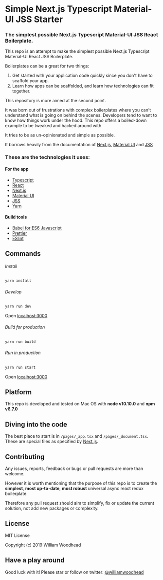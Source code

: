# Simple Next.js Typescript Material-UI JSS Starter

### The simplest possible Next.js Typescript Material-UI JSS React Boilerplate.

This repo is an attempt to make the simplest possible Next.js Typescript Material-UI React JSS Boilerplate.

Boilerplates can be a great for two things:

1. Get started with your application code quickly since you don't have to scaffold your app.
1. Learn how apps can be scaffolded, and learn how technologies can fit together.

This repository is more aimed at the second point.

It was born out of frustrations with complex boilerplates where you can't understand what is going on behind the scenes. Developers tend to want to know how things work under the hood. This repo offers a boiled-down example to be tweaked and hacked around with.

It tries to be as un-opinionated and simple as possible.

It borrows heavily from the documentation of [Next.js](https://nextjs.org/), [Material UI](https://material-ui.com/) and [JSS](https://cssinjs.org)

### These are the technologies it uses:

#### For the app

- [Typescript](https://www.typescriptlang.org/)
- [React](https://reactjs.org/)
- [Next.js](https://nextjs.org/)
- [Material UI](https://material-ui.com/)
- [JSS](https://cssinjs.org)
- [Yarn](https://yarnpkg.com/lang/en/)

#### Build tools

- [Babel for ES6 Javascript](https://babeljs.io/)
- [Prettier](https://prettier.io/)
- [ESlint](https://eslint.org/)

## Commands

###### Install

```bash
yarn install
```

###### Develop

```bash
yarn run dev
```

Open [localhost:3000](http://localhost:3000)

###### Build for production

```bash
yarn run build
```

###### Run in production

```bash
yarn run start
```

Open [localhost:3000](http://localhost:3000)

## Platform

This repo is developed and tested on Mac OS with **node v10.10.0** and **npm v6.7.0**

## Diving into the code

The best place to start is in `/pages/_app.tsx` and `/pages/_document.tsx`. These are special files as specified by [Next.js](https://nextjs.org/).

## Contributing

Any issues, reports, feedback or bugs or pull requests are more than welcome.

However it is worth mentioning that the purpose of this repo is to create the **simplest**, **most up-to-date**, **most robust** universal async react redux boilerplate.

Therefore any pull request should aim to simplify, fix or update the current solution, not add new packages or complexity.

## License

MIT License

Copyright (c) 2019 William Woodhead

## Have a play around

Good luck with it!
Please star or follow on twitter:
[@williamwoodhead](https://twitter.com/williamwoodhead)
